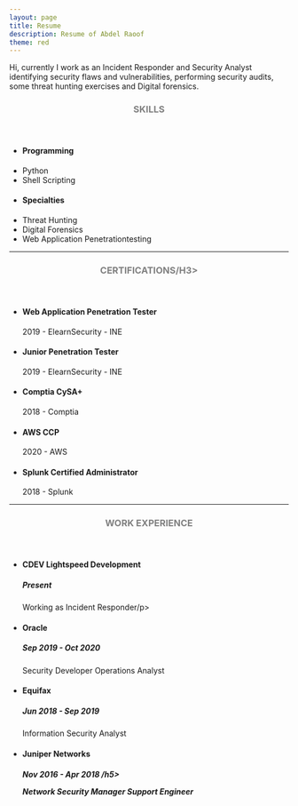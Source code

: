 ```yaml
---
layout: page
title: Resume
description: Resume of Abdel Raoof
theme: red
---
```


Hi, currently I work as an Incident Responder and Security Analyst identifying security flaws and vulnerabilities, performing security audits, some threat hunting exercises and Digital forensics.


<!-- Skills -->
<section class="row">
	<header class="col-md-3">
		<h3 style="text-transform:uppercase;color:gray">Skills</h3>
	</header>
	<div class="col-md-9">
		<div class="row">
			<div class="col-md-6">
				<ul class="list-group">
					<li class="list-group-item active"><h4><strong>Programming</strong></h4></li>
					<li class="list-group-item">Python</li>
					<li class="list-group-item">Shell Scripting</li>
				</ul>
			</div>
			<div class="col-md-6">
				<ul class="list-group">
					<li class="list-group-item active"><h4><strong>Specialties</strong></h4></li>
					<li class="list-group-item">Threat Hunting</li>
					<li class="list-group-item">Digital Forensics</li>
					<li class="list-group-item">Web Application Penetrationtesting</li>
				</ul>
			</div>
		</div>
	</div>
</section>
<hr/>
<!-- Education -->
<section class="row">
	<header class="col-md-3">
		<h3 style="text-transform:uppercase;color:gray">Certifications/h3>
	</header>
	<div class="col-md-9">
		<ul>
			<li>
				<h4>Web Application Penetration Tester</h4>
				<p>2019 - ElearnSecurity - INE</p>
			</li>
			<li>
				<h4>Junior Penetration Tester</h4>
				<p>2019 - ElearnSecurity - INE</p>
			</li>
			<li>
				<h4>Comptia CySA+</h4>
				<p>2018 - Comptia </p>
			</li>
			<li>
				<h4>AWS CCP</h4>
				<p>2020 - AWS</p>
			</li>
			<li>
				<h4>Splunk Certified Administrator</h4>
				<p>2018 - Splunk</p>
			</li>
		</ul>
	</div>
</section>
<hr/>
<!-- Work -->
<section class="row">
	<header class="col-md-3">
		<h3 style="text-transform:uppercase;color:gray">Work Experience</h3>
	</header>
	<div class="col-md-9">
		<ul>
			<li>
				<h4>CDEV Lightspeed Development</h4>
				<h5>Present</h5>
				<p>Working as Incident Responder/p>
			</li>
			<li>
				<h4>Oracle</h4>
				<h5>Sep 2019 - Oct 2020</h5>
				<p>Security Developer Operations Analyst</p>
			</li>
			<li>
				<h4>Equifax</h4>
				<h5>Jun 2018 - Sep 2019</h5>
				<p>Information Security Analyst</p>
			</li>
			<li>
				<h4>Juniper Networks</h4>
				<h5>Nov 2016 - Apr 2018 /h5>
				<p>Network Security Manager Support Engineer</p>
			</li>
		</ul>
	</div>
</section>
